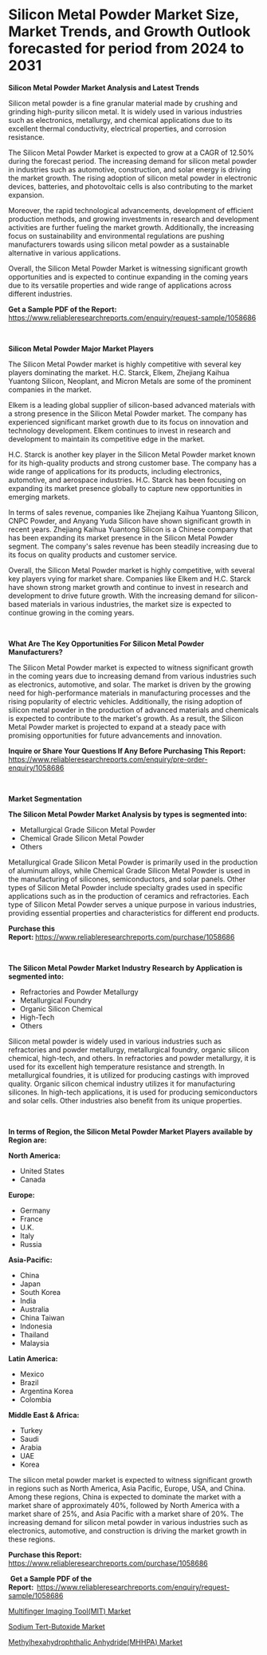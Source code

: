 <p><h1>Silicon Metal Powder Market Size, Market Trends, and Growth Outlook forecasted for period from 2024 to 2031</h1></p><p><strong>Silicon Metal Powder Market Analysis and Latest Trends</strong></p>
<p><p>Silicon metal powder is a fine granular material made by crushing and grinding high-purity silicon metal. It is widely used in various industries such as electronics, metallurgy, and chemical applications due to its excellent thermal conductivity, electrical properties, and corrosion resistance.</p><p>The Silicon Metal Powder Market is expected to grow at a CAGR of 12.50% during the forecast period. The increasing demand for silicon metal powder in industries such as automotive, construction, and solar energy is driving the market growth. The rising adoption of silicon metal powder in electronic devices, batteries, and photovoltaic cells is also contributing to the market expansion.</p><p>Moreover, the rapid technological advancements, development of efficient production methods, and growing investments in research and development activities are further fueling the market growth. Additionally, the increasing focus on sustainability and environmental regulations are pushing manufacturers towards using silicon metal powder as a sustainable alternative in various applications.</p><p>Overall, the Silicon Metal Powder Market is witnessing significant growth opportunities and is expected to continue expanding in the coming years due to its versatile properties and wide range of applications across different industries.</p></p>
<p><strong>Get a Sample PDF of the Report:&nbsp;</strong> <a href="https://www.reliableresearchreports.com/enquiry/request-sample/1058686">https://www.reliableresearchreports.com/enquiry/request-sample/1058686</a></p>
<p>&nbsp;</p>
<p><strong>Silicon Metal Powder Major Market Players</strong></p>
<p><p>The Silicon Metal Powder market is highly competitive with several key players dominating the market. H.C. Starck, Elkem, Zhejiang Kaihua Yuantong Silicon, Neoplant, and Micron Metals are some of the prominent companies in the market. </p><p>Elkem is a leading global supplier of silicon-based advanced materials with a strong presence in the Silicon Metal Powder market. The company has experienced significant market growth due to its focus on innovation and technology development. Elkem continues to invest in research and development to maintain its competitive edge in the market. </p><p>H.C. Starck is another key player in the Silicon Metal Powder market known for its high-quality products and strong customer base. The company has a wide range of applications for its products, including electronics, automotive, and aerospace industries. H.C. Starck has been focusing on expanding its market presence globally to capture new opportunities in emerging markets.</p><p>In terms of sales revenue, companies like Zhejiang Kaihua Yuantong Silicon, CNPC Powder, and Anyang Yuda Silicon have shown significant growth in recent years. Zhejiang Kaihua Yuantong Silicon is a Chinese company that has been expanding its market presence in the Silicon Metal Powder segment. The company's sales revenue has been steadily increasing due to its focus on quality products and customer service.</p><p>Overall, the Silicon Metal Powder market is highly competitive, with several key players vying for market share. Companies like Elkem and H.C. Starck have shown strong market growth and continue to invest in research and development to drive future growth. With the increasing demand for silicon-based materials in various industries, the market size is expected to continue growing in the coming years.</p></p>
<p>&nbsp;</p>
<p><strong>What Are The Key Opportunities For Silicon Metal Powder Manufacturers?</strong></p>
<p><p>The Silicon Metal Powder market is expected to witness significant growth in the coming years due to increasing demand from various industries such as electronics, automotive, and solar. The market is driven by the growing need for high-performance materials in manufacturing processes and the rising popularity of electric vehicles. Additionally, the rising adoption of silicon metal powder in the production of advanced materials and chemicals is expected to contribute to the market's growth. As a result, the Silicon Metal Powder market is projected to expand at a steady pace with promising opportunities for future advancements and innovation.</p></p>
<p><strong>Inquire or Share Your Questions If Any Before Purchasing This Report:</strong> <a href="https://www.reliableresearchreports.com/enquiry/pre-order-enquiry/1058686">https://www.reliableresearchreports.com/enquiry/pre-order-enquiry/1058686</a></p>
<p>&nbsp;</p>
<p><strong>Market Segmentation</strong></p>
<p><strong>The Silicon Metal Powder Market Analysis by types is segmented into:</strong></p>
<p><ul><li>Metallurgical Grade Silicon Metal Powder</li><li>Chemical Grade Silicon Metal Powder</li><li>Others</li></ul></p>
<p><p>Metallurgical Grade Silicon Metal Powder is primarily used in the production of aluminum alloys, while Chemical Grade Silicon Metal Powder is used in the manufacturing of silicones, semiconductors, and solar panels. Other types of Silicon Metal Powder include specialty grades used in specific applications such as in the production of ceramics and refractories. Each type of Silicon Metal Powder serves a unique purpose in various industries, providing essential properties and characteristics for different end products.</p></p>
<p><strong>Purchase this Report:&nbsp;</strong><a href="https://www.reliableresearchreports.com/purchase/1058686">https://www.reliableresearchreports.com/purchase/1058686</a></p>
<p>&nbsp;</p>
<p><strong>The Silicon Metal Powder Market Industry Research by Application is segmented into:</strong></p>
<p><ul><li>Refractories and Powder Metallurgy</li><li>Metallurgical Foundry</li><li>Organic Silicon Chemical</li><li>High-Tech</li><li>Others</li></ul></p>
<p><p>Silicon metal powder is widely used in various industries such as refractories and powder metallurgy, metallurgical foundry, organic silicon chemical, high-tech, and others. In refractories and powder metallurgy, it is used for its excellent high temperature resistance and strength. In metallurgical foundries, it is utilized for producing castings with improved quality. Organic silicon chemical industry utilizes it for manufacturing silicones. In high-tech applications, it is used for producing semiconductors and solar cells. Other industries also benefit from its unique properties.</p></p>
<p>&nbsp;</p>
<p><strong>In terms of Region, the Silicon Metal Powder Market Players available by Region are:</strong></p>
<p>
    <p> <strong> North America: </strong>
        <ul>
            <li>United States</li>
            <li>Canada</li>
        </ul>
        </p> 
    <p> <strong> Europe: </strong>
        <ul>
            <li>Germany</li>
            <li>France</li>
            <li>U.K.</li>
            <li>Italy</li>
            <li>Russia</li>
        </ul>
        </p> 
    <p> <strong> Asia-Pacific: </strong>
        <ul>
            <li>China</li>
            <li>Japan</li>
            <li>South Korea</li>
            <li>India</li>
            <li>Australia</li>
            <li>China Taiwan</li>
            <li>Indonesia</li>
            <li>Thailand</li>
            <li>Malaysia</li>
        </ul>
        </p> 
    <p> <strong> Latin America: </strong>
        <ul>
            <li>Mexico</li>
            <li>Brazil</li>
            <li>Argentina Korea</li>
            <li>Colombia</li>
        </ul>
        </p> 
    <p> <strong> Middle East & Africa: </strong>
        <ul>
            <li>Turkey</li>
            <li>Saudi</li>
            <li>Arabia</li>
            <li>UAE</li>
            <li>Korea</li>
        </ul>
    </p>
    </p>
<p><p>The silicon metal powder market is expected to witness significant growth in regions such as North America, Asia Pacific, Europe, USA, and China. Among these regions, China is expected to dominate the market with a market share of approximately 40%, followed by North America with a market share of 25%, and Asia Pacific with a market share of 20%. The increasing demand for silicon metal powder in various industries such as electronics, automotive, and construction is driving the market growth in these regions.</p></p>
<p><strong>Purchase this Report: </strong><a href="https://www.reliableresearchreports.com/purchase/1058686">https://www.reliableresearchreports.com/purchase/1058686</a></p>
<p>&nbsp;<strong>Get a Sample PDF of the Report:&nbsp;&nbsp;</strong><a href="https://www.reliableresearchreports.com/enquiry/request-sample/1058686">https://www.reliableresearchreports.com/enquiry/request-sample/1058686</a></p>
<p><strong></strong></p>
<p><p><a href="https://view.publitas.com/reportprime-1/multifinger-imaging-tool-mit-market-a-comprehensive-report-of-its-market-share-growth-trends-2023-2030/">Multifinger Imaging Tool(MIT) Market</a></p><p><a href="https://view.publitas.com/reportprime-1/sodium-tert-butoxide-market-analysis-examines-its-scope-on-growth-opportunities-and-forecasted-trends-spanning-from-2023-to-2030/">Sodium Tert-Butoxide Market</a></p><p><a href="https://view.publitas.com/reportprime-1/methylhexahydrophthalic-anhydride-mhhpa-market-analysis-and-market-size-global-industry-overview-market-segmentation-and-forecast-2023-to-2030/">Methylhexahydrophthalic Anhydride(MHHPA) Market</a></p></p>